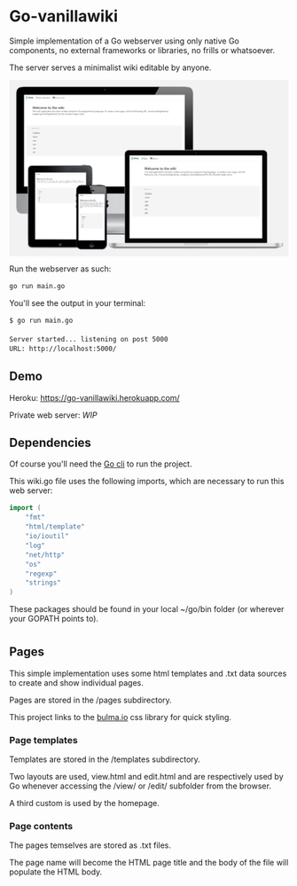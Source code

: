 # Go-vanillawiki

Simple implementation of a Go webserver using only native Go components, no external frameworks or libraries, no frills or whatsoever.

The server serves a minimalist wiki editable by anyone.


<img align="center" src="docs/devices-mock-screenshot.PNG">

Run the webserver as such:

```bash
go run main.go
```

You'll see the output in your terminal:
```bash
$ go run main.go

Server started... listening on post 5000
URL: http://localhost:5000/
```

## Demo

Heroku: https://go-vanillawiki.herokuapp.com/

Private web server: _WIP_

## Dependencies

Of course you'll need the [Go cli](https://golang.org/dl/) to run the project.

This wiki.go file uses the following imports, which are necessary to run this web server:

```go
import (
	"fmt"
	"html/template"
	"io/ioutil"
	"log"
	"net/http"
	"os"
	"regexp"
	"strings"
)
```

These packages should be found in your local ~/go/bin folder (or wherever your GOPATH points to).

#

## Pages 

This simple implementation uses some html templates and .txt data sources to create and show individual pages.

Pages are stored in the /pages subdirectory.

This project links to the [bulma.io](https://bulma.io) css library for quick styling.

### Page templates

Templates are stored in the /templates subdirectory.

Two layouts are used, view.html and edit.html and are respectively used by Go whenever accessing the /view/ or /edit/ subfolder from the browser.

A third custom is used by the homepage.

### Page contents

The pages temselves are stored as .txt files.

The page name will become the HTML page title and the body of the file will populate the HTML body.